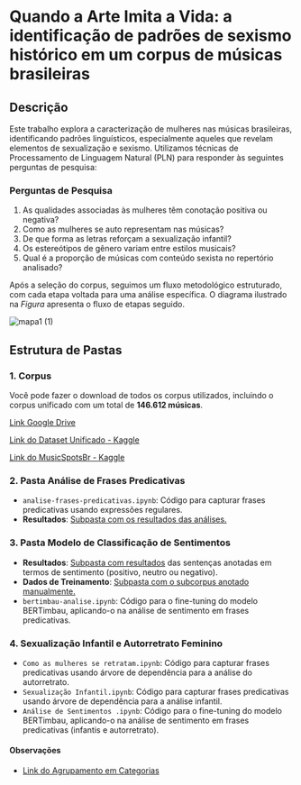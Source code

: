 # Quando a Arte Imita a Vida: a identificação de padrões de sexismo histórico em um corpus de músicas brasileiras

## Descrição

Este trabalho explora a caracterização de mulheres nas músicas brasileiras, identificando padrões linguísticos, especialmente aqueles que revelam elementos de sexualização e sexismo. Utilizamos técnicas de Processamento de Linguagem Natural (PLN) para responder às seguintes perguntas de pesquisa:

### Perguntas de Pesquisa
1. As qualidades associadas às mulheres têm conotação positiva ou negativa?
2. Como as mulheres se auto representam nas músicas?
3. De que forma as letras reforçam a sexualização infantil?
4. Os estereótipos de gênero variam entre estilos musicais?
5. Qual é a proporção de músicas com conteúdo sexista no repertório analisado?

Após a seleção do corpus, seguimos um fluxo metodológico estruturado, com cada etapa voltada para uma análise específica. O diagrama ilustrado na *Figura* apresenta o fluxo de etapas seguido.

![mapa1 (1)](https://github.com/user-attachments/assets/5883c4a4-1852-4261-bce5-6bc0272865db)

## Estrutura de Pastas

### 1. Corpus
Você pode fazer o download de todos os corpus utilizados, incluindo o corpus unificado com um total de **146.612 músicas**.

[Link Google Drive](https://drive.google.com/drive/folders/1BdBsE5gqEVaQ7ANuiuOilYMmjX320Okv?usp=sharing)

[Link do Dataset Unificado - Kaggle](https://www.kaggle.com/datasets/vitoriafirmino/brazilian-lyrics)

[Link do MusicSpotsBr - Kaggle 
](https://www.kaggle.com/datasets/vitoriafirmino/musicspotsbr-popular-brazilian-lyrics-on-spotify)

### 2. Pasta Análise de Frases Predicativas
- `analise-frases-predicativas.ipynb`: Código para capturar frases predicativas usando expressões regulares.
- **Resultados**: [Subpasta com os resultados das análises.](https://drive.google.com/drive/folders/1z9uPvH2deVN4XYr1UUd300cnhiqM522b?usp=sharing)

### 3. Pasta Modelo de Classificação de Sentimentos
- **Resultados**: [Subpasta com resultados](https://drive.google.com/drive/folders/1p57lDAngnc0piW9rs3OTJuIUkYMqZDCI?usp=sharing) das sentenças anotadas em termos de sentimento (positivo, neutro ou negativo).
- **Dados de Treinamento**: [Subpasta com o subcorpus anotado manualmente.](https://drive.google.com/drive/folders/1VFOnKBQlXfCtykBJqX7txTnaTu7-UNy3?usp=sharing)
- `bertimbau-analise.ipynb`: Código para o fine-tuning do modelo BERTimbau, aplicando-o na análise de sentimento em frases predicativas.

### 4. Sexualização Infantil e Autorretrato Feminino
- `Como as mulheres se retratam.ipynb`: Código para capturar frases predicativas usando árvore de dependência para a análise do autorretrato.
- `Sexualização Infantil.ipynb`: Código para capturar frases predicativas usando árvore de dependência para a análise infantil.
- `Análise de Sentimentos .ipynb`: Código para o fine-tuning do modelo BERTimbau, aplicando-o na análise de sentimento em frases predicativas (infantis e autorretrato).

#### Observações
- [Link do Agrupamento em Categorias](https://github.com/firminovitoria/profissoes-categorias/tree/main)
